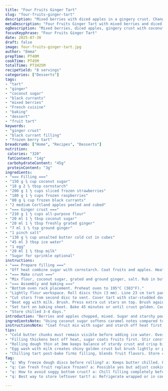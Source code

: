 ```yaml
---
title: "Four Fruits Ginger Tart"
slug: "four-fruits-ginger-tart"
description: "Mixed berries with diced apples in a gingery crust. Changed fruit amounts by about 30 percent. Cassonade swapped with coconut sugar, cranberries replaced by black currants. Dough has more ginger, less butter. Steps shuffled and cooking time tweaked slightly. Preparation involves two dough discs chilled before rolling thin. Cooking at moderate heat til crust shines golden. Tart kept chilled 3-4 days. Fruity filling thickened with cornstarch and cooked to bubbling before cooling. Dough made crumbly then hydrated slowly. Egg wash for shiny crust, extra cut-out stars on top. Sweetness tweaks and fruity tartness balanced carefully."
metaDescription: "Four Fruits Ginger Tart with mixed berries and diced apples in a gingery crust, chilled before baking. Coconut sugar and black currants swap originals for balance."
ogDescription: "Mixed berries, diced apples, gingery crust with coconut sugar. Baked golden with star vents. Chilled, thick fruit filling. French influenced tart twist."
focusKeyphrase: "Four Fruits Ginger Tart"
date: 2025-07-30
draft: false
image: four-fruits-ginger-tart.jpg
author: "Emma"
prepTime: PT40M
cookTime: PT45M
totalTime: PT1H25M
recipeYield: "8 servings"
categories: ["Desserts"]
tags:
- "tart"
- "ginger"
- "coconut sugar"
- "black currants"
- "mixed berries"
- "French cuisine"
- "baking"
- "dessert"
- "fruit tart"
keywords:
- "ginger crust"
- "black currant filling"
- "frozen berry tart"
breadcrumb: ["Home", "Recipes", "Desserts"]
nutrition: 
 calories: "320"
 fatContent: "14g"
 carbohydrateContent: "45g"
 proteinContent: "3g"
ingredients:
- "=== Filling ==="
- "150 g ¾ cup coconut sugar"
- "18 g 2 ½ tbsp cornstarch"
- "200 g 1 ½ cups sliced frozen strawberries"
- "180 g 1 ½ cups frozen raspberries"
- "80 g ¾ cup frozen black currants"
- "2 medium Cortland apples peeled and cubed"
- "=== Ginger crust ==="
- "210 g 1 ½ cups all-purpose flour"
- "20 ml 1 ½ tbsp coconut sugar"
- "20 ml 1 ½ tbsp freshly grated ginger"
- "7 ml 1 ½ tsp ground ginger"
- "1 pinch salt"
- "130 g ½ cup unsalted butter cold cut in cubes"
- "45 ml 3 tbsp ice water"
- "1 egg"
- "20 ml 1 ½ tbsp milk"
- "Sugar for sprinkle optional"
instructions:
- "=== Prepare filling ==="
- "Off heat combine sugar with cornstarch. Coat fruits and apples. Heat on medium-high stirring until thick and bubbly. Transfer to bowl. Let cool, cover, refrigerate until use."
- "=== Make crust ==="
- "Mix flour, coconut sugar, grated and ground ginger, salt. Rub in butter with fingertips until pea-sized lumps remain. Slowly add ice water. Stir just enough to moisten dry bits; chunks of butter still visible. Shape dough into two discs. Wrap tightly with plastic. Chill 1 hour."
- "=== Assembly and baking ==="
- "Bottom oven rack placement. Preheat oven to 195°C (383°F)."
- "Lightly flour workspace. Roll discs thin (3 mm). Line 23 cm tart pan with one dough round. Spoon cooled filling in."
- "Cut stars from second disc to vent. Cover tart with star-studded dough layer. Trim excess dough. Fold edges under first dough, seal edges."
- "Beat egg with milk. Brush. Press extra cut stars on top. Brush again. Sprinkle sugar if liked."
- "Set tart on baking sheet. Bake 45 minutes or until crust golden. Cool on rack."
- "Store chilled 3-4 days."
introduction: "Berries and apples chopped, mixed. Sugar and starchy powder bring thickness. Rest in fridge till chilling. Dough’s ginger strong. Butter cold, bits peeking. Pretty big chunks. Cool water trickles in slow, just wet enough. Patted disks wrapped while rest. Oven low, thick heat underneath. Rolled paper-thin, eggs and milk shine crust. Stars cut for air, placed neatly. Sugary finish sparkles bright. Tarts bake golden, smell gingery, fruity. Cool down. Last several days in cold spot. Sweet, zesty, soft, firm. Fruit bursts meet flaky edges. Different fruits create layers. Black currants replace tart cranberries, deeper flavor. Coconut sugar shifts sweetness. Not too sweet, balanced sharp. Waiting pays back in bites. Crunch and softness, warm spice. Summer and fall collide. Serve chilled or room temp. Always gone quick, guards lift leftovers quick."
ingredientsNote: "Using coconut sugar softens caramel notes compared to traditional cassonade. Fresh ginger bump in dough amps spice beyond powder alone. Black currants swap cranberries but keep tart profile; not as sharp though. Fruit amounts trimmed by roughly 30%, less overwhelming, better balance of syrup. Apples diced smaller to marry better with soft berries. Flour is simple all-purpose, no bleaching, steady base. Butter cut cold keeps dough flaky, ice water chills dough without overworking. Egg and milk for smooth shine, easy glaze. Sprinkle sugar adds crunch, optional but tweak for desired crunch-sweet level. Frozen fruits handy, defrost or cook from frozen with adjusted heat for gentle thickening. Two dough disks make handling easier, less tearing. Rolls thin but sturdy. Wrap, chill solidifies butter again before baking. Keep portions even to avoid soggy bottom. Interchange sugar types and fruit seasonally; adjust balance accordingly."
instructionsNote: "Coat fruit mix with sugar and starch off heat first; stops lumps. Heat on moderate high, stir constantly so no sticking or burning. Mixture thickens but scales to jam-like, not overpower mush. Cool before filling crust to avoid sogginess. Dough mix done quickly—cold butter with flour stays best flaky. Add water dropwise, stop when dough just holds. Overmixed dough leads to toughness. Two disks simplified shaping; roll on floured surface. Thickness at about 3 mm; thinner dough rips, thicker cooked uneven. Leaf second disk whole but vented with multiple star holes to let steam escape. Seal edges well to keep juices inside. Egg wash ensures golden finish, extra stars add visual pop and texture. Bake on low rack prevents burning crust bottom but still gets crisp. Time slightly longer than original accounts for thinner dough and wetter fruit filling. Cool fully on rack, hot filling can be runny. Store in fridge, lets flavors meld and filling thicken more overnight. Serve cool or room temp, best within a few days to keep crust crisp."
tips:
- "Cold butter chunks must remain visible before adding ice water. Over mixing ruins flakiness. Add water dropwise until dough barely comes together. Wrap and chill twice if needed. Dough too soft = greasy crust, too dry = cracks."
- "Filling thickens best off heat, sugar coats fruits first. Stir constantly when heating or lumps form. Bubbly means cornstarch activated. Cool fully before filling crust or soggy bottom. Frozen fruits can release more water, adjust cornstarch accordingly."
- "Rolling dough thin at 3mm keeps balance of sturdy crust and crisp bite. Use plenty flour on surface, rotate dough often. Two disks better than one for handling, freeze excess if not baking all. Multiple star vents allow steam out, prevent soggy top."
- "Egg wash with milk creates shiny golden crust but brush lightly or pooling. Extra cut-out stars decorate but also vent air. Sprinkle sugar post-wash adds crunch and slight caramelization. Bake on low oven rack to avoid burnt bottom without underdone center."
- "Chilling tart post-bake firms filling, blends fruit flavors. Store cold 3-4 days max, crust loses crispness after that. Bring to room temp before serving or keep chilled for firmer texture. Balance sugar to fruit tartness; coconut sugar less sweet than cassonade."
faq:
- "q: Why freeze dough discs before rolling? a: Keeps butter chilled. Prevents melting during rolling. Better flaky layers. Easier to handle. Stops gluey dough. Crisper crust after bake."
- "q: Can fresh fruit replace frozen? a: Possible yes but adjust cooking time. Fresh produces more juice. More cornstarch needed for thickness. Cook gently to avoid mush. Frozen lowers water release, more stable filling."
- "q: How to avoid soggy bottom crust? a: Chill filling completely before adding. Roll dough thin but even. Bake on lowest rack. Use circle of parchment or blind bake crust slightly. Seal edges well to trap juices."
- "q: Best way to store leftover tart? a: Refrigerate wrapped or in container. Keeps filling firm longer. Not ideal room temp beyond few hours. Freeze possible but crust softens after thaw. Eat within 3-4 days for texture."

---
```

